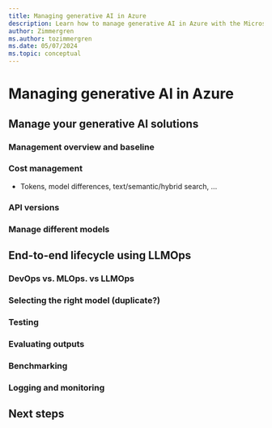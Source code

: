 ```yaml
---
title: Managing generative AI in Azure
description: Learn how to manage generative AI in Azure with the Microsoft Cloud Adoption Framework.
author: Zimmergren
ms.author: tozimmergren
ms.date: 05/07/2024
ms.topic: conceptual
---
```


# Managing generative AI in Azure

## Manage your generative AI solutions

### Management overview and baseline

### Cost management

- Tokens, model differences, text/semantic/hybrid search, ...

### API versions

### Manage different models

## End-to-end lifecycle using LLMOps

### DevOps vs. MLOps. vs LLMOps

### Selecting the right model (duplicate?)

### Testing

### Evaluating outputs

### Benchmarking

### Logging and monitoring

## Next steps

